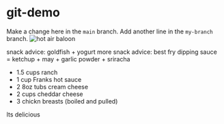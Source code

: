 # git-demo
Make a change here in the `main` branch.
Add another line in the `my-branch` branch.
![hot air baloon](https://img.grouponcdn.com/iam/mgcPCfrxmPb9DudbAyMb/Cu-2048x1229/v1/sc600x600.jpg)

snack advice: goldfish + yogurt
more snack advice: best fry dipping sauce = ketchup + may + garlic powder + sriracha

- 1.5 cups ranch
- 1 cup Franks hot sauce
- 2 8oz tubs cream cheese
- 2 cups cheddar cheese
- 3 chickn breasts (boiled and pulled)

Its delicious
